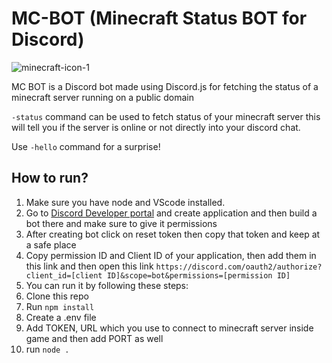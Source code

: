 # MC-BOT (Minecraft Status BOT for Discord)
![minecraft-icon-1](https://user-images.githubusercontent.com/89299065/209523257-c6163efb-b64c-4c2a-97b7-1975ad54220b.png)

MC BOT is a Discord bot made using Discord.js for fetching the status of a minecraft server running on a public domain

`-status` command can be used to fetch status of your minecraft server this will tell you if the server is online or not directly into your discord chat.

Use `-hello` command for a  surprise!

## How to run?
1. Make sure you have node and VScode installed.
2. Go to [Discord Developer portal](https://discord.com/developers/applications) and create application and then build a bot there and make sure to give it permissions 
3. After creating bot click on reset token then copy that token and keep at a safe place
4. Copy permission ID and Client ID of your application, then add them in this link and then open this link `https://discord.com/oauth2/authorize?client_id=[client ID]&scope=bot&permissions=[permission ID]`
5. You can run it by following these steps:
  1. Clone this repo
  2. Run `npm install`
  3. Create a .env file
  4. Add TOKEN, URL which you use to connect to minecraft server inside game and then add PORT as well
  5. run `node .`
